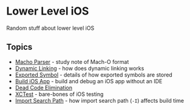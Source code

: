 # Lower Level iOS
Random stuff about lower level iOS

## Topics
* [Macho Parser](./macho_parser) - study note of Mach-O format
* [Dynamic Linking](./dynamic_linking) - how does dynamic linking works
* [Exported Symbol](./exported_symbol/) - details of how exported symbols are stored
* [Build iOS App](./build_ios_app) - build and debug an iOS app without an IDE
* [Dead Code Elimination](./dce)
* [XCTest](./xctest) - bare-bones of iOS testing
* [Import Search Path](./import_search_path) - how import search path (`-I`) affects build time
